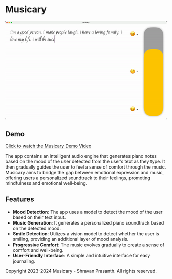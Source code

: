 # Musicary

![Musicary Demo](MusicaryDemo.gif)

## Demo

[Click to watch the Musicary Demo Video](https://www.youtube.com/watch?v=e_o7vvYgJo4)

The app contains an intelligent audio engine that generates piano notes based on the mood of the user detected from the user’s text as they type. It then gradually guides the user to feel a sense of comfort through the music. Musicary aims to bridge the gap between emotional expression and music, offering users a personalized soundtrack to their feelings, promoting mindfulness and emotional well-being.

## Features

- **Mood Detection**: The app uses a model to detect the mood of the user based on their text input.
- **Music Generation**: It generates a personalized piano soundtrack based on the detected mood.
- **Smile Detection**: Utilizes a vision model to detect whether the user is smiling, providing an additional layer of mood analysis.
- **Progressive Comfort**: The music evolves gradually to create a sense of comfort and well-being.
- **User-Friendly Interface**: A simple and intuitive interface for easy journaling.

Copyright 2023-2024 Musicary - Shravan Prasanth. All rights reserved.
